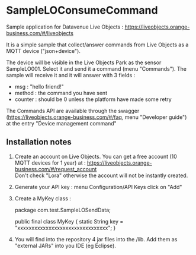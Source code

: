 # SampleLOConsumeCommand

Sample application for Datavenue Live Objects : https://liveobjects.orange-business.com/#/liveobjects

It is a simple sample that collect/answer commands from Live Objects as a MQTT device ("json+device").

The device will be visible in the Live Objects Park as the sensor SampleLO001. Select it and send it a command (menu "Commands"). The sample will receive it and it will answer with 3 fields : 
- msg : "hello friend!"
- method : the command you have sent
- counter : should be 0 unless the platform have made some retry

The Commands API are available through the swagger (https://liveobjects.orange-business.com/#/faq, menu "Developer guide") at the entry "Device management command"<br>


<h2> Installation notes </h2>

1) Create an account on Live Objects. You can get a free account (10 MQTT devices for 1 year) at : https://liveobjects.orange-business.com/#/request_account <br>
Don't check "Lora" otherwise the account will not be instantly created.

2) Generate your API key : menu Configuration/API Keys click on "Add"

3) Create a MyKey class : <br>


	package com.test.SampleLOSendData; 
	
	public final class MyKey { 
		static String key = "xxxxxxxxxxxxxxxxxxxxxxxxxxxxxxxx"; 
	}


4) You will find into the repository 4 jar files into the /lib. Add them as "external JARs" into you IDE (eg Eclipse).
